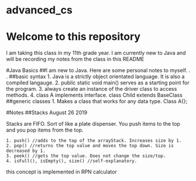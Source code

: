 # advanced_cs
# Welcome to this repository
I am taking this class in my 11th grade year. I am currently new to Java and will be recording my notes from the class in this README


#Java Basics
##I am new to Java. Here are some personal notes to myself.
.
.
##basic syntax
	1. Java is a strictly object orientated language. It is also a compiled langauge. 
	2. public static void main() serves as a starting point for the program.
	3. always create an instance of the driver class to access methods. 
	4. class A implements interface. class Child extends BaseClass
##generic classes
	1. Makes a class that works for any data type. Class A<T>{};


#Notes
##Stacks August 26 2019

Stacks are FIFO. Sort of like a plate dispenser. You push items to the top and you pop items from the top. 

	1. push() //adds to the top of the arrayStack. Increases size by 1.
	2. pop() //returns the top value and moves the top down. Size is decreased by 1.
	3. peek() //gets the top value. Does not change the size/top.
	4. isFull(), isEmpty(), size() //self-explanatory.
this concept is implemented in RPN calculator
